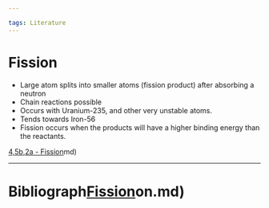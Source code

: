 ```yaml
---

tags: Literature 
---
```


# Fission

- Large atom splits into smaller atoms (fission product) after absorbing a neutron
- Chain reactions possible
- Occurs with Uranium-235, and other very unstable atoms.
- Tends towards Iron-56
- Fission occurs when the products will have a higher binding energy than the reactants.

[4,5b,2a - Fission](4,5b,2a%20-%20Fission.md)md)

---

# Bibliograph[Fission](pages/I%20found/4%20Citation%20Notes/Fission.md)on.md)